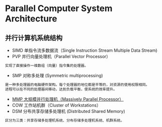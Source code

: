 # Parallel Computer System Architecture


## 并行计算机系统结构
* SIMD 单指令流多数据流（Single Instruction Stream Multiple Data Stream)
* PVP 并行向量处理机（Parallel Vector Processor）
```md
实现了直接操作一维数组（向量）指令集的处理器。
```
* SMP 对称多处理 (Symmetric multiprocessing)
```md
是一种多处理器的电脑硬件架构。每个处理器的地位都是平等的，对资源的使用权限相同。
进程可以在不同的处理器间移动，达到负载平衡，使系统的效率提升。
```
* [MMP 大规模并行处理机（Massively Parallel Processor）](MPP.md)
* COW 工作站机群（Cluster of Workstations）
* DSM 分布共享存储多处理机 (Distributed Shared Memory)

```md
区分为三类：共享存储多处理机系统、分布存储多处理机系统、机群系统。
```


